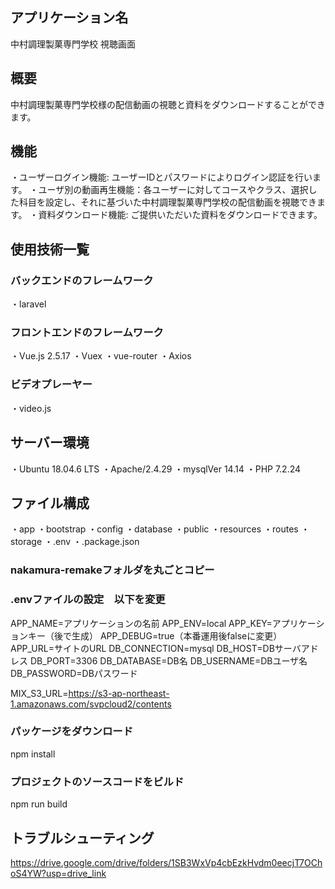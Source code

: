 ## アプリケーション名
中村調理製菓専門学校 視聴画面

## 概要
中村調理製菓専門学校様の配信動画の視聴と資料をダウンロードすることができます。

## 機能
・ユーザーログイン機能: ユーザーIDとパスワードによりログイン認証を行います。
・ユーザ別の動画再生機能：各ユーザーに対してコースやクラス、選択した科目を設定し、それに基づいた中村調理製菓専門学校の配信動画を視聴できます。
・資料ダウンロード機能: ご提供いただいた資料をダウンロードできます。

## 使用技術一覧

### バックエンドのフレームワーク
・laravel

### フロントエンドのフレームワーク
・Vue.js 2.5.17
・Vuex
・vue-router
・Axios

### ビデオプレーヤー
・video.js

## サーバー環境
・Ubuntu 18.04.6 LTS
・Apache/2.4.29
・mysqlVer 14.14
・PHP 7.2.24

## ファイル構成
・app
・bootstrap
・config
・database
・public
・resources
・routes
・storage
・.env
・.package.json

### nakamura-remakeフォルダを丸ごとコピー

### .envファイルの設定　以下を変更
APP_NAME=アプリケーションの名前
APP_ENV=local
APP_KEY=アプリケーションキー（後で生成）
APP_DEBUG=true（本番運用後falseに変更）
APP_URL=サイトのURL
DB_CONNECTION=mysql
DB_HOST=DBサーバアドレス
DB_PORT=3306
DB_DATABASE=DB名
DB_USERNAME=DBユーザ名
DB_PASSWORD=DBパスワード

MIX_S3_URL=https://s3-ap-northeast-1.amazonaws.com/svpcloud2/contents

### パッケージをダウンロード
npm install 

### プロジェクトのソースコードをビルド
npm run build

## トラブルシューティング
https://drive.google.com/drive/folders/1SB3WxVp4cbEzkHvdm0eecjT7OChoS4YW?usp=drive_link
